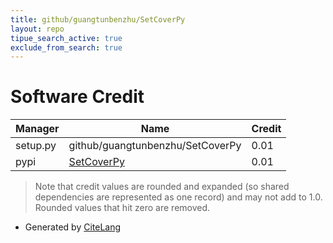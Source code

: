 ```yaml
---
title: github/guangtunbenzhu/SetCoverPy
layout: repo
tipue_search_active: true
exclude_from_search: true
---
```

# Software Credit

|Manager|Name|Credit|
|-------|----|------|
|setup.py|github/guangtunbenzhu/SetCoverPy|0.01|
|pypi|[SetCoverPy](https://github.com/guangtunbenzhu/SetCoverPy)|0.01|


> Note that credit values are rounded and expanded (so shared dependencies are represented as one record) and may not add to 1.0. Rounded values that hit zero are removed.


- Generated by [CiteLang](https://github.com/vsoch/citelang)
